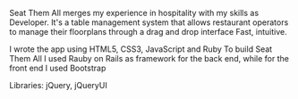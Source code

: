 Seat Them All merges my experience in hospitality with my skills as Developer. 
It's a table management system that allows restaurant operators to manage their floorplans through a drag and drop interface 
Fast, intuitive.

I wrote the app using HTML5, CSS3, JavaScript and Ruby
To build Seat Them All I used Rauby on Rails as framework for the back end, while for the front end I used Bootstrap

Libraries: jQuery, jQueryUI
